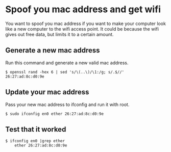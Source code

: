 # Spoof you mac address and get wifi

You want to spoof you mac address if you want to make your computer look like
a new computer to the wifi access point. It could be because the wifi gives out
free data, but limits it to a certain amount.

## Generate a new mac address

Run this command and generate a new valid mac address.

```
$ openssl rand -hex 6 | sed 's/\(..\)/\1:/g; s/.$//'
26:27:ad:8c:d0:9e
```

## Update your mac address

Pass your new mac address to ifconfig and run it with root.

```
$ sudo ifconfig en0 ether 26:27:ad:8c:d0:9e
```

## Test that it worked

```
$ ifconfig en0 |grep ether
	ether 26:27:ad:8c:d0:9e
```
